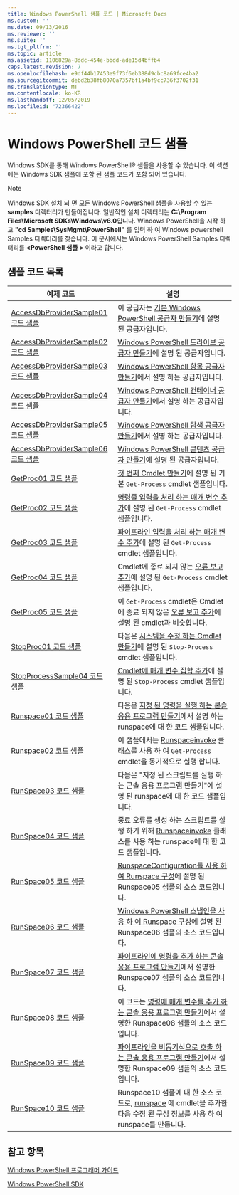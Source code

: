```yaml
---
title: Windows PowerShell 샘플 코드 | Microsoft Docs
ms.custom: ''
ms.date: 09/13/2016
ms.reviewer: ''
ms.suite: ''
ms.tgt_pltfrm: ''
ms.topic: article
ms.assetid: 1106829a-8ddc-454e-bbdd-ade15d4bffb4
caps.latest.revision: 7
ms.openlocfilehash: e9df44b17453e9f73f6eb388d9cbc8a69fce4ba2
ms.sourcegitcommit: debd2b38fb8070a7357bf1a4bf9cc736f3702f31
ms.translationtype: MT
ms.contentlocale: ko-KR
ms.lasthandoff: 12/05/2019
ms.locfileid: "72366422"
---
```

# <a name="windows-powershell-sample-code"></a>Windows PowerShell 코드 샘플

Windows SDK를 통해 Windows PowerShell® 샘플을 사용할 수 있습니다. 이 섹션에는 Windows SDK 샘플에 포함 된 샘플 코드가 포함 되어 있습니다.

> [!NOTE]
> Windows SDK 설치 되 면 모든 Windows PowerShell 샘플을 사용할 수 있는 **samples** 디렉터리가 만들어집니다. 일반적인 설치 디렉터리는 **C:\Program Files\Microsoft SDKs\Windows\v6.0**입니다.
> Windows PowerShell을 시작 하 고 **"cd Samples\SysMgmt\PowerShell"** 를 입력 하 여 Windows powershell Samples 디렉터리를 찾습니다. 이 문서에서는 Windows PowerShell Samples 디렉터리를 **\<PowerShell 샘플 >** 이라고 합니다.

## <a name="sample-code-listing"></a>샘플 코드 목록

|예제 코드|설명|
|-----------------|-----------------|
|[AccessDbProviderSample01 코드 샘플](./accessdbprovidersample01-code-sample.md)|이 공급자는 [기본 Windows PowerShell 공급자 만들기](./creating-a-basic-windows-powershell-provider.md)에 설명 된 공급자입니다.|
|[AccessDbProviderSample02 코드 샘플](./accessdbprovidersample02-code-sample.md)|[Windows PowerShell 드라이브 공급자 만들기](./creating-a-windows-powershell-drive-provider.md)에 설명 된 공급자입니다.|
|[AccessDbProviderSample03 코드 샘플](./accessdbprovidersample03-code-sample.md)|[Windows PowerShell 항목 공급자 만들기](./creating-a-windows-powershell-item-provider.md)에서 설명 하는 공급자입니다.|
|[AccessDbProviderSample04 코드 샘플](./accessdbprovidersample04-code-sample.md)|[Windows PowerShell 컨테이너 공급자 만들기](./creating-a-windows-powershell-container-provider.md)에서 설명 하는 공급자입니다.|
|[AccessDbProviderSample05 코드 샘플](./accessdbprovidersample05-code-sample.md)|[Windows PowerShell 탐색 공급자 만들기](./creating-a-windows-powershell-navigation-provider.md)에서 설명 하는 공급자입니다.|
|[AccessDbProviderSample06 코드 샘플](./accessdbprovidersample06-code-sample.md)|[Windows PowerShell 콘텐츠 공급자 만들기](./creating-a-windows-powershell-content-provider.md)에 설명 된 공급자입니다.|
|[GetProc01 코드 샘플](./getproc01-code-samples.md)|[첫 번째 Cmdlet 만들기](../cmdlet/creating-a-cmdlet-without-parameters.md)에 설명 된 기본 `Get-Process` cmdlet 샘플입니다.|
|[GetProc02 코드 샘플](./getproc02-code-samples.md)|[명령줄 입력을 처리 하는 매개 변수 추가](../cmdlet/adding-parameters-that-process-command-line-input.md)에 설명 된 `Get-Process` cmdlet 샘플입니다.|
|[GetProc03 코드 샘플](./getproc03-code-samples.md)|[파이프라인 입력을 처리 하는 매개 변수 추가](../cmdlet/adding-parameters-that-process-pipeline-input.md)에 설명 된 `Get-Process` cmdlet 샘플입니다.|
|[GetProc04 코드 샘플](./getproc04-code-samples.md)|Cmdlet에 종료 되지 않는 [오류 보고 추가](../cmdlet/adding-non-terminating-error-reporting-to-your-cmdlet.md)에 설명 된 `Get-Process` cmdlet 샘플입니다.|
|[GetProc05 코드 샘플](./getproc05-code-samples.md)|이 `Get-Process` cmdlet은 Cmdlet에 종료 되지 않은 [오류 보고 추가](../cmdlet/adding-non-terminating-error-reporting-to-your-cmdlet.md)에 설명 된 cmdlet과 비슷합니다.|
|[StopProc01 코드 샘플](./stopproc01-code-samples.md)|다음은 [시스템을 수정 하는 Cmdlet 만들기](../cmdlet/creating-a-cmdlet-that-modifies-the-system.md)에 설명 된 `Stop-Process` cmdlet 샘플입니다.|
|[StopProcessSample04 코드 샘플](./stopprocesssample04-code-samples.md)|[Cmdlet에 매개 변수 집합 추가](../cmdlet/adding-parameter-sets-to-a-cmdlet.md)에 설명 된 `Stop-Process` cmdlet 샘플입니다.|
|[Runspace01 코드 샘플](./runspace01-code-samples.md)|다음은 [지정 된 명령을 실행 하는 콘솔 응용 프로그램 만들기](/dotnet/csharp/programming-guide/inside-a-program/hello-world-your-first-program)에서 설명 하는 runspace에 대 한 코드 샘플입니다.|
|[Runspace02 코드 샘플](./runspace02-code-samples.md)|이 샘플에서는 [Runspaceinvoke](/dotnet/api/System.Management.Automation.RunspaceInvoke) 클래스를 사용 하 여 `Get-Process` cmdlet을 동기적으로 실행 합니다.|
|[RunSpace03 코드 샘플](./runspace03-code-samples.md)|다음은 "지정 된 스크립트를 실행 하는 콘솔 응용 프로그램 만들기"에 설명 된 runspace에 대 한 코드 샘플입니다.|
|[RunSpace04 코드 샘플](./runspace04-code-samples.md)|종료 오류를 생성 하는 스크립트를 실행 하기 위해 [Runspaceinvoke](/dotnet/api/System.Management.Automation.RunspaceInvoke) 클래스를 사용 하는 runspace에 대 한 코드 샘플입니다.|
|[RunSpace05 코드 샘플](./runspace05-code-sample.md)|[RunspaceConfiguration를 사용 하 여 Runspace 구성](https://msdn.microsoft.com/en-us/42681d19-2d05-4975-befd-afb1990e79b2)에 설명 된 Runspace05 샘플의 소스 코드입니다.|
|[RunSpace06 코드 샘플](./runspace06-code-sample.md)|[Windows PowerShell 스냅인을 사용 하 여 Runspace 구성](https://msdn.microsoft.com/en-us/a7289ee8-9732-49ee-91c7-d533e9538b83)에 설명 된 Runspace06 샘플의 소스 코드입니다.|
|[RunSpace07 코드 샘플](./runspace07-code-sample.md)|[파이프라인에 명령을 추가 하는 콘솔 응용 프로그램 만들기](https://msdn.microsoft.com/en-us/01eb7808-e97b-4905-80be-9e2fa38c262e)에서 설명한 Runspace07 샘플의 소스 코드입니다.|
|[RunSpace08 코드 샘플](./runspace08-code-sample.md)|이 코드는 [명령에 매개 변수를 추가 하는 콘솔 응용 프로그램 만들기](https://msdn.microsoft.com/en-us/848b2b46-60f1-4a86-b448-cfc7c0cccfba)에서 설명한 Runspace08 샘플의 소스 코드입니다.|
|[RunSpace09 코드 샘플](./runspace09-code-sample.md)|[파이프라인을 비동기식으로 호출 하는 콘솔 응용 프로그램 만들기](https://msdn.microsoft.com/en-us/198c1c94-2a06-457e-93ce-c0d910618e47)에서 설명한 Runspace09 샘플의 소스 코드입니다.|
|[RunSpace10 코드 샘플](./runspace10-code-sample.md)|Runspace10 샘플에 대 한 소스 코드로, [runspace](/dotnet/api/System.Management.Automation.Runspaces.RunspaceConfiguration) 에 cmdlet을 추가한 다음 수정 된 구성 정보를 사용 하 여 runspace를 만듭니다.|

## <a name="see-also"></a>참고 항목

[Windows PowerShell 프로그래머 가이드](./windows-powershell-programmer-s-guide.md)

[Windows PowerShell SDK](../windows-powershell-reference.md)